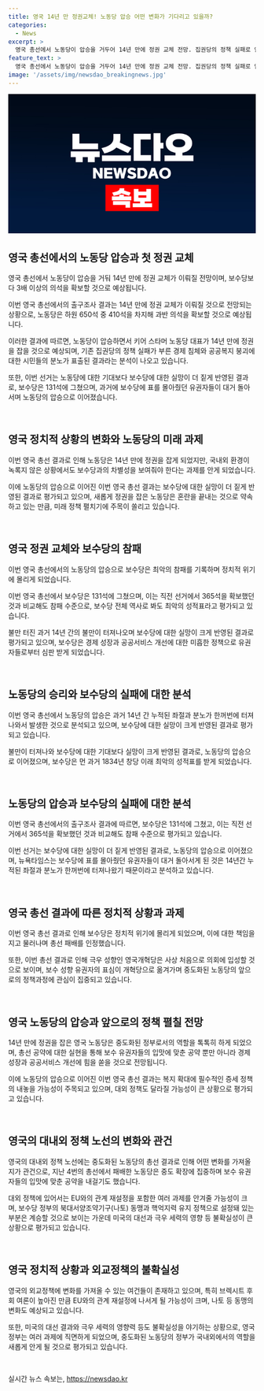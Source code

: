 ```yaml
---
title: 영국 14년 만 정권교체! 노동당 압승 어떤 변화가 기다리고 있을까?
categories:
  - News
excerpt: >
  영국 총선에서 노동당이 압승을 거두어 14년 만에 정권 교체 전망. 집권당의 정책 실패로 인한 투표 결과로 분노 표출. 출구조사에 따르면 노동당은 하원 650석 중 410석을 차지해 과반 확보 예상. 스코틀랜드국민당은 예상보다 적은 결과 예상. 보수당은 131석으로 전체 역사로도 최악의 결과. 보수당 집권기의 정책 실패와 불만이 노동당의 승리로 이어졌으며, 노동당은 앞으로 중도화된 정책과 외교정책에 집중할 것으로 전망됨.
feature_text: >
  영국 총선에서 노동당이 압승을 거두어 14년 만에 정권 교체 전망. 집권당의 정책 실패로 인한 투표 결과로 분노 표출. 출구조사에 따르면 노동당은 하원 650석 중 410석을 차지해 과반 확보 예상. 스코틀랜드국민당은 예상보다 적은 결과 예상. 보수당은 131석으로 전체 역사로도 최악의 결과. 보수당 집권기의 정책 실패와 불만이 노동당의 승리로 이어졌으며, 노동당은 앞으로 중도화된 정책과 외교정책에 집중할 것으로 전망됨.
image: '/assets/img/newsdao_breakingnews.jpg'
---
```


<p><img src="/assets/img/newsdao_breakingnews.jpg" alt="ranknews 속보" /></p>

<h2 data-ke-size="size26">영국 총선에서의 노동당 압승과 첫 정권 교체</h2>

<p data-ke-size="size16">영국 총선에서 노동당이 압승을 거둬 14년 만에 정권 교체가 이뤄질 전망이며, 보수당보다 3배 이상의 의석을 확보할 것으로 예상됩니다.</p>

<p data-ke-size="size16">이번 영국 총선에서의 출구조사 결과는 14년 만에 정권 교체가 이뤄질 것으로 전망되는 상황으로, 노동당은 하원 650석 중 410석을 차지해 과반 의석을 확보할 것으로 예상됩니다.</p>

<p data-ke-size="size16">이러한 결과에 따르면, 노동당이 압승하면서 키어 스타머 노동당 대표가 14년 만에 정권을 잡을 것으로 예상되며, 기존 집권당의 정책 실패가 부른 경제 침체와 공공복지 붕괴에 대한 시민들의 분노가 표출된 결과라는 분석이 나오고 있습니다.</p>

<p data-ke-size="size16">또한, 이번 선거는 노동당에 대한 기대보다 보수당에 대한 실망이 더 짙게 반영된 결과로, 보수당은 131석에 그쳤으며, 과거에 보수당에 표를 몰아줬던 유권자들이 대거 돌아서며 노동당의 압승으로 이어졌습니다.</p>

<p data-ke-size="size16">&nbsp;</p>

<h2 data-ke-size="size26">영국 정치적 상황의 변화와 노동당의 미래 과제</h2>

<p data-ke-size="size16">이번 영국 총선 결과로 인해 노동당은 14년 만에 정권을 잡게 되었지만, 국내외 환경이 녹록지 않은 상황에서도 보수당과의 차별성을 보여줘야 한다는 과제를 안게 되었습니다.</p>

<p data-ke-size="size16">이에 노동당의 압승으로 이어진 이번 영국 총선 결과는 보수당에 대한 실망이 더 짙게 반영된 결과로 평가되고 있으며, 새롭게 정권을 잡은 노동당은 혼란을 끝내는 것으로 약속하고 있는 만큼, 미래 정책 펼치기에 주목이 쏠리고 있습니다.</p>

<p data-ke-size="size16">&nbsp;</p>

<h2 data-ke-size="size26">영국 정권 교체와 보수당의 참패</h2>

<p data-ke-size="size16">이번 영국 총선에서의 노동당의 압승으로 보수당은 최악의 참패를 기록하며 정치적 위기에 몰리게 되었습니다.</p>

<p data-ke-size="size16">이번 영국 총선에서 보수당은 131석에 그쳤으며, 이는 직전 선거에서 365석을 확보했던 것과 비교해도 참패 수준으로, 보수당 전체 역사로 봐도 최악의 성적표라고 평가되고 있습니다.</p>

<p data-ke-size="size16">불만 터진 과거 14년 간의 불만이 터져나오며 보수당에 대한 실망이 크게 반영된 결과로 평가되고 있으며, 보수당은 경제 성장과 공공서비스 개선에 대한 미흡한 정책으로 유권자들로부터 심판 받게 되었습니다.</p>

<p data-ke-size="size16">&nbsp;</p>

<h2 data-ke-size="size26">노동당의 승리와 보수당의 실패에 대한 분석</h2>

<p data-ke-size="size16">이번 영국 총선에서 노동당의 압승은 과거 14년 간 누적된 좌절과 분노가 한꺼번에 터져나와서 발생한 것으로 분석되고 있으며, 보수당에 대한 실망이 크게 반영된 결과로 평가되고 있습니다.</p>

<p data-ke-size="size16">불만이 터져나와 보수당에 대한 기대보다 실망이 크게 반영된 결과로, 노동당의 압승으로 이어졌으며, 보수당은 먼 과거 1834년 창당 이래 최악의 성적표를 받게 되었습니다.</p>

<p data-ke-size="size16">&nbsp;</p>

<h2 data-ke-size="size26">노동당의 압승과 보수당의 실패에 대한 분석</h2>

<p data-ke-size="size16">이번 영국 총선에서의 출구조사 결과에 따르면, 보수당은 131석에 그쳤고, 이는 직전 선거에서 365석을 확보했던 것과 비교해도 참패 수준으로 평가되고 있습니다.</p>

<p data-ke-size="size16">이번 선거는 보수당에 대한 실망이 더 짙게 반영된 결과로, 노동당의 압승으로 이어졌으며, 뉴욕타임스는 보수당에 표를 몰아줬던 유권자들이 대거 돌아서게 된 것은 14년간 누적된 좌절과 분노가 한꺼번에 터져나왔기 때문이라고 분석하고 있습니다.</p>

<p data-ke-size="size16">&nbsp;</p>

<h2 data-ke-size="size26">영국 총선 결과에 따른 정치적 상황과 과제</h2>

<p data-ke-size="size16">이번 영국 총선 결과로 인해 보수당은 정치적 위기에 몰리게 되었으며, 이에 대한 책임을 지고 물러나며 총선 패배를 인정했습니다.</p>

<p data-ke-size="size16">또한, 이번 총선 결과로 인해 극우 성향인 영국개혁당은 사상 처음으로 의회에 입성할 것으로 보이며, 보수 성향 유권자의 표심이 개혁당으로 옮겨가며 중도화된 노동당의 앞으로의 정책과정에 관심이 집중되고 있습니다.</p>

<p data-ke-size="size16">&nbsp;</p>

<h2 data-ke-size="size26">영국 노동당의 압승과 앞으로의 정책 펼칠 전망</h2>

<p data-ke-size="size16">14년 만에 정권을 잡은 영국 노동당은 중도화된 정부로서의 역할을 톡톡히 하게 되었으며, 총선 공약에 대한 실현을 통해 보수 유권자들의 입맛에 맞춘 공약 뿐만 아니라 경제 성장과 공공서비스 개선에 힘을 쏟을 것으로 전망됩니다.</p>

<p data-ke-size="size16">이에 노동당의 압승으로 이어진 이번 영국 총선 결과는 복지 확대에 필수적인 증세 정책의 내놓을 가능성이 주목되고 있으며, 대외 정책도 달라질 가능성이 큰 상황으로 평가되고 있습니다.</p>

<p data-ke-size="size16">&nbsp;</p>

<h2 data-ke-size="size26">영국의 대내외 정책 노선의 변화와 관건</h2>

<p data-ke-size="size16">영국의 대내외 정책 노선에는 중도화된 노동당의 총선 결과로 인해 어떤 변화를 가져올지가 관건으로, 지난 4번의 총선에서 패배한 노동당은 중도 확장에 집중하며 보수 유권자들의 입맛에 맞춘 공약을 내걸기도 했습니다.</p>

<p data-ke-size="size16">대외 정책에 있어서는 EU와의 관계 재설정을 포함한 여러 과제를 안겨줄 가능성이 크며, 보수당 정부의 북대서양조약기구(나토) 동맹과 핵억지력 유지 정책으로 설정돼 있는 부분은 계승할 것으로 보이는 가운데 미국의 대선과 극우 세력의 영향 등 불확실성이 큰 상황으로 평가되고 있습니다.</p>

<p data-ke-size="size16">&nbsp;</p>

<h2 data-ke-size="size26">영국 정치적 상황과 외교정책의 불확실성</h2>

<p data-ke-size="size16">영국의 외교정책에 변화를 가져올 수 있는 여건들이 존재하고 있으며, 특히 브렉시트 후회 여론이 높아진 만큼 EU와의 관계 재설정에 나서게 될 가능성이 크며, 나토 등 동맹의 변화도 예상되고 있습니다.</p>

<p data-ke-size="size16">또한, 미국의 대선 결과와 극우 세력의 영향력 등도 불확실성을 야기하는 상황으로, 영국 정부는 여러 과제에 직면하게 되었으며, 중도화된 노동당의 정부가 국내외에서의 역할을 새롭게 안게 될 것으로 평가되고 있습니다.</p>

<p data-ke-size="size16">&nbsp;</p>
실시간 뉴스 속보는, <a href="https://newsdao.kr" rel="dofollow">https://newsdao.kr</a>


